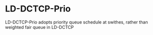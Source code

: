 # LD-DCTCP-Prio
LD-DCTCP-Prio adopts priority queue schedule at swithes, rather than weighted fair queue in LD-DCTCP

